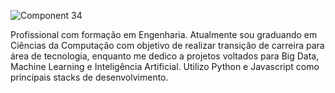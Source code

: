 ![Component 34](https://github.com/FilipeLiima/FilipeLiima/assets/131200594/b7dcbefd-76d7-43e2-b681-c2deaecb11a7)



Profissional com formação em Engenharia. Atualmente sou graduando em Ciências 
da Computação com objetivo de realizar transição de carreira para área de 
tecnologia, enquanto me dedico a projetos voltados para Big Data, Machine 
Learning e Inteligência Artificial. Utilizo Python e Javascript como principais stacks de 
desenvolvimento.

